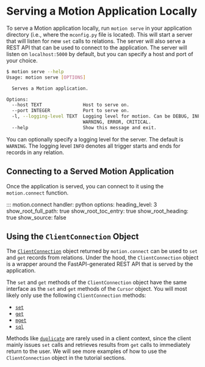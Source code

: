 # Serving a Motion Application Locally


To serve a Motion application locally, run `motion serve` in your application directory (i.e., where the `mconfig.py` file is located). This will start a server that will listen for new `set` calls to relations. The server will also serve a REST API that can be used to connect to the application. The server will listen on `localhost:5000` by default, but you can specify a host and port of your choice.


```bash
$ motion serve --help
Usage: motion serve [OPTIONS]

  Serves a Motion application.

Options:
  --host TEXT               Host to serve on.
  --port INTEGER            Port to serve on.
  -l, --logging-level TEXT  Logging level for motion. Can be DEBUG, INFO,
                            WARNING, ERROR, CRITICAL.
  --help                    Show this message and exit.
```

You can optionally specify a logging level for the server. The default is `WARNING`. The logging level `INFO` denotes all trigger starts and ends for records in any relation.

## Connecting to a Served Motion Application

Once the application is served, you can connect to it using the `motion.connect` function.

::: motion.connect
    handler: python
    options:
      heading_level: 3
      show_root_full_path: true
      show_root_toc_entry: true
      show_root_heading: true
      show_source: false

## Using the `ClientConnection` Object

The [`ClientConnection`](/api/clientconn) object returned by `motion.connect` can be used to `set` and `get` records from relations. Under the hood, the `ClientConnection` object is a wrapper around the FastAPI-generated REST API that is served by the application.

The `set` and `get` methods of the `ClientConnection` object have the same interface as the `set` and `get` methods of the `Cursor` object. You will most likely only use the following `ClientConnection` methods:

- [`set`](/api/clientconn#set)
- [`get`](/api/clientconn#get)
- [`mget`](/api/clientconn#mget)
- [`sql`](/api/clientconn#sql)

Methods like [`duplicate`](/api/clientconn#duplicate) are rarely used in a client context, since the client mainly issues `set` calls and retrieves results from `get` calls to immediately return to the user. We will see more examples of how to use the `ClientConnection` object in the tutorial sections.
